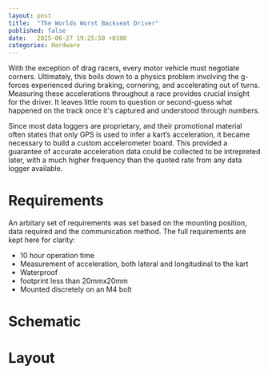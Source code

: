 ```yaml
---
layout: post
title:  "The Worlds Worst Backseat Driver"
published: false
date:   2025-06-27 19:25:50 +0100
categories: Hardware
---
```

<!-- Motivation -->
With the exception of drag racers, every motor vehicle must negotiate corners. Ultimately, this boils down to a physics problem involving the g-forces experienced during braking, cornering, and accelerating out of turns. Measuring these accelerations throughout a race provides crucial insight for the driver. It leaves little room to question or second-guess what happened on the track once it's captured and understood through numbers.

Since most data loggers are proprietary, and their promotional material often states that only GPS is used to infer a kart’s acceleration, it became necessary to build a custom accelerometer board. This provided a guarantee of accurate acceleration data could be collected to be intrepreted later, with a much higher frequency than the quoted rate from any data logger available.

# Requirements
An arbitary set of requirements was set based on the mounting position, data required and the communication method. The full requirements are kept here for clarity:
- 10 hour operation time
- Measurement of acceleration, both lateral and longitudinal to the kart
- Waterproof
- footprint less than 20mmx20mm
- Mounted discretely on an M4 bolt
# Schematic

# Layout

